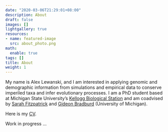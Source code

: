 ```yaml
---
date: "2020-03-06T21:29:01+08:00"
description: About
draft: false
images: []
lightgallery: true
resources:
- name: featured-image
  src: about_photo.png
math:
  enable: true
tags: []
title: About
weight: 1
---
```


My name is Alex Lewanski, and I am interested in applying genomic and demographic information from simulations and empirical data to conserve imperiled taxa and infer evolutionary processes. I am a PhD student based at Michigan State University’s [Kellogg Biological Station](https://www.kbs.msu.edu) and am coadvised by [Sarah Fitzpatrick](http://swfitz.com) and [Gideon Bradburd](http://www.genescape.org) (University of Michigan).

Here is my [CV](cv.pdf).

Work in progress ...


